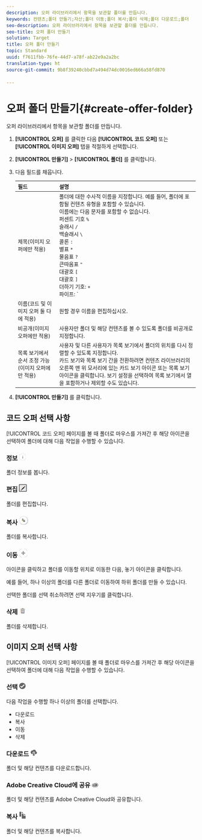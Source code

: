 ```yaml
---
description: 오퍼 라이브러리에서 항목을 보관할 폴더를 만듭니다.
keywords: 컨텐츠;폴더 만들기;자산;폴더 이동;폴더 복사;폴더 삭제;폴더 다운로드;폴더
seo-description: 오퍼 라이브러리에서 항목을 보관할 폴더를 만듭니다.
seo-title: 오퍼 폴더 만들기
solution: Target
title: 오퍼 폴더 만들기
topic: Standard
uuid: f7611fbb-76fe-44d7-a78f-ab22e9a2a2bc
translation-type: ht
source-git-commit: 9b8f39240cbbd7a494d74dc0016ed666a58fd870

---
```



# 오퍼 폴더 만들기{#create-offer-folder}

오퍼 라이브러리에서 항목을 보관할 폴더를 만듭니다.

1. **[!UICONTROL 오퍼]** 를 클릭한 다음 **[!UICONTROL 코드 오퍼]** 또는 **[!UICONTROL 이미지 오퍼]** 탭을 적절하게 선택합니다.
1. **[!UICONTROL 만들기]** &gt; **[!UICONTROL 폴더]** 를 클릭합니다.
1. 다음 필드를 채웁니다.

   | 필드 | 설명 |
   |--- |--- |
   | 제목(이미지 오퍼에만 적용) | 폴더에 대한 수사적 이름을 지정합니다. 예를 들어, 폴더에 포함될 컨텐츠 유형을 포함할 수 있습니다.<br>이름에는 다음 문자를 포함할 수 없습니다.<br>퍼센트 기호 `%`<br>슬래시 `/`<br>백슬래시 `\`<br>콜론 `:`<br>별표 `*`<br>물음표 `?`<br>큰따옴표 `"`<br>대괄호 `[`<br>대괄호 `]`<br>더하기 기호: `+`<br>파이프: `|`<br>점: `.`<br>숫자 기호: `#`<br>중괄호: `{`<br>중괄호 `}`<br>삽입 기호 `^`<br>세미콜론 `;`<br>이 문자들 대신 하이픈( `- `)을 사용할 수 있습니다. |
   | 이름(코드 및 이미지 오퍼 둘 다에 적용) | 원할 경우 이름을 편집하십시오. |
   | 비공개(이미지 오퍼에만 적용) | 사용자만 폴더 및 해당 컨텐츠를 볼 수 있도록 폴더를 비공개로 지정합니다. |
   | 목록 보기에서 순서 조정 가능(이미지 오퍼에만 적용) | 사용자 및 다른 사용자가 목록 보기에서 폴더의 위치를 다시 정렬할 수 있도록 지정합니다.<br>카드 보기와 목록 보기 간을 전환하려면 컨텐츠 라이브러리의 오른쪽 맨 위 모서리에 있는 카드 보기 아이콘 또는 목록 보기 아이콘을 클릭합니다. 보기 설정을 선택하여 목록 보기에서 열을 포함하거나 제외할 수도 있습니다. |

1. **[!UICONTROL 만들기]** 를 클릭합니다.

## 코드 오퍼 선택 사항

[!UICONTROL 코드 오퍼] 페이지를 볼 때 폴더로 마우스를 가져간 후 해당 아이콘을 선택하여 폴더에 대해 다음 작업을 수행할 수 있습니다.

### 정보 ![](assets/icon_info.png)

폴더 정보를 봅니다.

### 편집 ![](assets/icon_edit.png)

폴더를 편집합니다.

### 복사 ![](assets/icon_copy.png)

폴더를 복사합니다.

### 이동 ![](assets/icon_move_folder.png)

아이콘을 클릭하고 폴더를 이동할 위치로 이동한 다음, 놓기 아이콘을 클릭합니다.

예를 들어, 하나 이상의 폴더를 다른 폴더로 이동하여 하위 폴더를 만들 수 있습니다.

선택한 폴더를 선택 취소하려면 선택 지우기를 클릭합니다.

### 삭제 ![](assets/icon_delete.png)

폴더를 삭제합니다.

## 이미지 오퍼 선택 사항

[!UICONTROL 이미지 오퍼] 페이지를 볼 때 폴더로 마우스를 가져간 후 해당 아이콘을 선택하여 폴더에 대해 다음 작업을 수행할 수 있습니다.

### 선택 ![](assets/icon_check.png)

다음 작업을 수행할 하나 이상의 폴더를 선택합니다.

* 다운로드
* 복사
* 이동
* 삭제

### 다운로드 ![](assets/icon_download.png)

폴더 및 해당 컨텐츠를 다운로드합니다.

### Adobe Creative Cloud에 공유 ![](assets/icon_creative_cloud.png)

폴더 및 해당 컨텐츠를 Adobe Creative Cloud와 공유합니다.

### 복사 ![](assets/icon_copy_content.png)

폴더 및 해당 컨텐츠를 복사합니다.